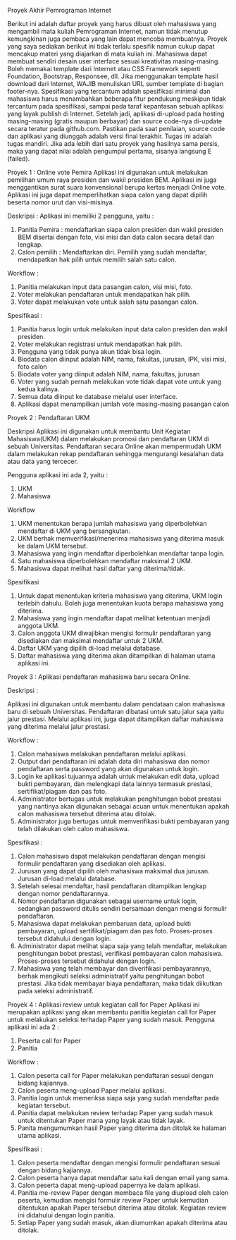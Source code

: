 Proyek Akhir Pemrograman Internet

Berikut ini adalah daftar proyek yang harus dibuat oleh mahasiswa yang mengambil mata kuliah Pemrograman Internet, namun tidak menutup kemungkinan juga pembaca yang lain dapat mencoba membuatnya.
Proyek yang saya sediakan berikut ini tidak terlalu spesifik namun cukup dapat mencakup materi yang diajarkan di mata kuliah ini.  Mahasiswa dapat membuat sendiri desain user interface sesuai kreativitas masing-masing. Boleh memakai template dari Internet atau CSS Framework seperti Foundation, Bootstrap, Responsee, dll. Jika menggunakan template hasil download dari Internet, WAJIB menuliskan URL sumber template di bagian footer-nya.
Spesifikasi yang tercantum adalah spesifikasi minimal dan mahasiswa harus menambahkan beberapa fitur pendukung meskipun tidak tercantum pada spesifikasi, sampai pada taraf kepantasan sebuah aplikasi yang layak publish di Internet.
Setelah jadi, aplikasi di-upload pada hosting masing-masing (gratis maupun berbayar) dan source code-nya di-update secara teratur pada github.com. Pastikan pada saat penilaian, source code dan aplikasi yang diunggah adalah versi final terakhir.
Tugas ini adalah tugas mandiri. Jika ada lebih dari satu proyek yang hasilnya sama persis, maka yang dapat nilai adalah pengumpul pertama, sisanya langsung E (failed).

Proyek 1 : Online vote Pemira
Aplikasi ini digunakan untuk melakukan pemilihan umum raya presiden dan wakil presiden BEM.  Aplikasi ini juga menggantikan surat suara konvensional berupa kertas menjadi Online vote. Aplikasi ini juga dapat memperlihatkan siapa calon yang dapat dipilih beserta nomor urut dan visi-misinya. 

Deskripsi :
Aplikasi ini memiliki 2 pengguna, yaitu :

1.	Panitia Pemira : mendaftarkan siapa calon presiden dan wakil presiden BEM disertai dengan foto, visi misi dan data calon secara detail dan lengkap.
2.	Calon pemilih : Mendaftarkan diri. Pemilih yang sudah mendaftar, mendapatkan hak pilih untuk memilih salah satu calon.

Workflow :

1.	Panitia melakukan input data pasangan calon, visi misi, foto.
2.	Voter melakukan pendaftaran untuk mendapatkan hak pilih.
3.	Voter dapat melakukan vote untuk salah satu pasangan calon.

Spesifikasi :

1. Panitia harus login untuk melakukan input data calon presiden dan wakil presiden.
2. Voter melakukan registrasi untuk mendapatkan hak pilih.
3. Pengguna yang tidak punya akun tidak bisa login.
4. Biodata calon diinput adalah NIM, nama, fakultas, jurusan, IPK, visi misi, foto calon
5. Biodata voter yang diinput adalah NIM, nama, fakultas, jurusan
6. Voter yang sudah pernah melakukan vote tidak dapat vote untuk yang kedua kalinya.
7. Semua data diinput ke database melalui user interface.
8. Aplikasi dapat menampilkan jumlah vote masing-masing pasangan calon

Proyek 2 : Pendaftaran UKM

Deskripsi
Aplikasi ini digunakan untuk membantu Unit Kegiatan Mahasiswa(UKM) dalam melakukan promosi dan pendaftaran UKM di sebuah Universitas. Pendaftaran secara Online akan mempermudah UKM dalam melakukan rekap pendaftaran sehingga mengurangi kesalahan data atau data yang tercecer.

Pengguna aplikasi ini ada 2, yaitu :

1.	UKM
2.	Mahasiswa

Workflow 

1. UKM menentukan berapa jumlah mahasiswa yang diperbolehkan mendaftar di UKM yang bersangkutan.
2. UKM berhak memverifikasi/menerima mahasiswa yang diterima masuk ke dalam UKM tersebut.
3. Mahasiswa yang ingin mendaftar diperbolehkan mendaftar tanpa login.
4. Satu mahasiswa diperbolehkan mendaftar maksimal 2 UKM.
5. Mahasiswa dapat melihat hasil daftar yang diterima/tidak.

Spesifikasi 

1. Untuk dapat menentukan kriteria mahasiswa yang diterima, UKM login terlebih dahulu. Boleh juga menentukan kuota berapa mahasiswa yang diterima.
2. Mahasiswa yang ingin mendaftar dapat melihat ketentuan menjadi anggota UKM.
3. Calon anggota UKM diwajibkan mengisi formulir pendaftaran yang disediakan dan maksimal mendaftar untuk 2 UKM.
4. Daftar UKM yang dipilih di-load melalui database.
5. Daftar mahasiswa yang diterima akan ditampilkan di halaman utama aplikasi ini.
 
Proyek 3 : Aplikasi pendaftaran mahasiswa baru secara Online. 

Deskripsi :

Aplikasi ini digunakan untuk membantu dalam pendataan calon mahasiswa baru di sebuah Universitas. Pendaftaran dibatasi untuk satu jalur saja yaitu jalur prestasi. Melalui aplikasi ini, juga dapat ditampilkan daftar mahasiswa yang diterima melalui jalur prestasi.


Workflow :

1. Calon mahasiswa melakukan pendaftaran melalui aplikasi.
2. Output dari pendaftaran ini adalah data diri mahasiswa dan nomor pendaftaran serta password yang akan digunakan untuk login.
3. Login ke aplikasi tujuannya adalah untuk melakukan edit data, upload bukti pembayaran, dan melengkapi data lainnya termasuk prestasi, sertifikat/piagam dan pas foto.
4. Administrator bertugas untuk melakukan penghitungan bobot prestasi yang nantinya akan digunakan sebagai acuan untuk menentukan apakah calon mahasiswa tersebut diterima atau ditolak.
5. Administrator juga bertugas untuk memverifikasi bukti pembayaran yang telah dilakukan oleh calon mahasiswa.

Spesifikasi :

1. Calon mahasiswa dapat melakukan pendaftaran dengan mengisi formulir pendaftaran yang disediakan oleh aplikasi.
2. Jurusan yang dapat dipilih oleh mahasiswa maksimal dua jurusan. Jurusan di-load melalui database.
3. Setelah selesai mendaftar, hasil pendaftaran ditampilkan lengkap dengan nomor pendaftarannya. 
4. Nomor pendaftaran digunakan sebagai username untuk login, sedangkan password ditulis sendiri bersamaan dengan mengisi formulir pendaftaran.
5. Mahasiswa dapat melakukan pembaruan data, upload bukti pembayaran, upload sertifikat/piagam dan pas foto. Proses-proses tersebut didahului dengan login.
6. Administrator dapat melihat siapa saja yang telah mendaftar, melakukan penghitungan bobot prestasi, verifikasi pembayaran calon mahasiswa. Proses-proses tersebut didahului dengan login.
7. Mahasiswa yang telah membayar dan diverifikasi pembayarannya, berhak mengikuti seleksi administratif yaitu penghitungan bobot prestasi. Jika tidak membayar biaya pendaftaran, maka tidak diikutkan pada seleksi administratif.


Proyek 4 : Aplikasi review untuk kegiatan call for Paper
Aplikasi ini merupakan aplikasi yang akan membantu panitia kegiatan call for Paper untuk melakukan seleksi terhadap Paper yang sudah masuk.
Pengguna aplikasi ini ada 2 :

1.	Peserta call for Paper
2.	Panitia


Workflow :

1.	Calon peserta call for Paper melakukan pendaftaran sesuai dengan bidang kajiannya.
2.	Calon peserta meng-upload Paper melalui aplikasi. 
3.	Panitia login untuk memeriksa siapa saja yang sudah mendaftar pada kegiatan tersebut.
4.	Panitia dapat melakukan review terhadap Paper yang sudah masuk untuk ditentukan Paper mana yang layak atau tidak layak.
5.	Panita mengumumkan hasil Paper yang diterima dan ditolak ke halaman utama aplikasi.

Spesifikasi :

1.	Calon peserta mendaftar dengan mengisi formulir pendaftaran sesuai dengan bidang kajiannya.
2.	Calon peserta hanya dapat mendaftar satu kali dengan email yang sama.
3.	Calon peserta dapat meng-upload papernya ke dalam aplikasi.
4.	Panitia me-review Paper dengan membaca file yang diupload oleh calon peserta, kemudian mengisi formulir review Paper untuk kemudian ditentukan apakah Paper tersebut diterima atau ditolak. Kegiatan review ini didahului dengan login panitia.
5.	Setiap Paper yang sudah masuk, akan diumumkan apakah diterima atau ditolak.

